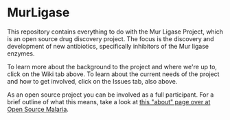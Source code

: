 # MurLigase
This repository contains everything to do with the Mur Ligase Project, which is an open source drug discovery project. The focus is the discovery and development of new antibiotics, specifically inhibitors of the Mur ligase enzymes.  

To learn more about the background to the project and where we're up to, click on the Wiki tab above. To learn about the current needs of the project and how to get involved, click on the Issues tab, also above.

As an open source project you can be involved as a full participant. For a brief outline of what this means, take a look at [this "about" page over at Open Source Malaria](https://github.com/OpenSourceMalaria/About-StartHere-FAQ).
